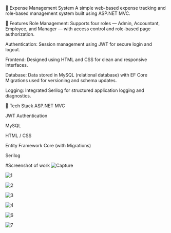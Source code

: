 💼 Expense Management System
A simple web-based expense tracking and role-based management system built using ASP.NET MVC.

🔧 Features
Role Management: Supports four roles — Admin, Accountant, Employee, and Manager — with access control and role-based page authorization.

Authentication: Session management using JWT for secure login and logout.

Frontend: Designed using HTML and CSS for clean and responsive interfaces.

Database: Data stored in MySQL (relational database) with EF Core Migrations used for versioning and schema updates.

Logging: Integrated Serilog for structured application logging and diagnostics.

🔐 Tech Stack
ASP.NET MVC

JWT Authentication

MySQL

HTML / CSS

Entity Framework Core (with Migrations)

Serilog

#Screenshot of work
![Capture](https://github.com/user-attachments/assets/62f26615-d58a-4ee0-b528-18bb6dd83291)

![1](https://github.com/user-attachments/assets/6617706d-9715-4cef-89fe-f4ddde2e87aa)

![2](https://github.com/user-attachments/assets/f96a7c7c-6019-49d3-b856-3594e5cf7cac)

![3](https://github.com/user-attachments/assets/5499cf94-e0e8-417a-b69a-291976d6dead)

![4](https://github.com/user-attachments/assets/47cf91a5-d0b8-4217-8ac0-5ac770cfc3bb)

![6](https://github.com/user-attachments/assets/30fc3d28-88bf-49b9-bbcc-82f1ccaf27e0)

![7](https://github.com/user-attachments/assets/4a077a8f-8813-4248-ae6d-1ef4b33b63a0)









